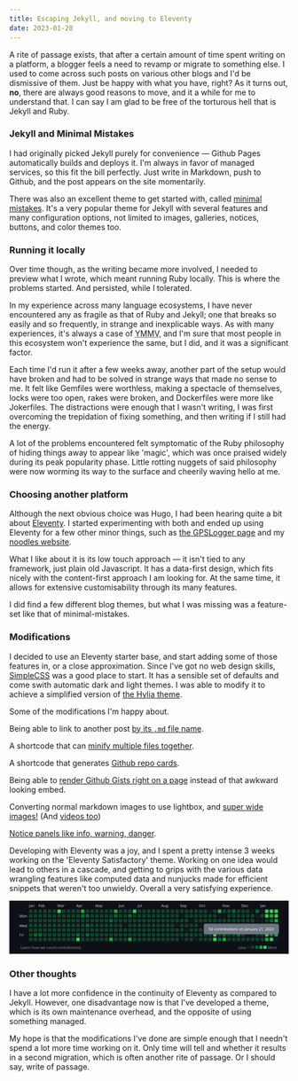 ```yaml
---
title: Escaping Jekyll, and moving to Eleventy
date: 2023-01-28
---
```



A rite of passage exists, that after a certain amount of time spent writing on a platform, a blogger feels a need to revamp or migrate to something else.  I used to come across such posts on various other blogs and I'd be dismissive of them. Just be happy with what you have, right?  As it turns out, **no**, there are always good reasons to move, and it a while for me to understand that. I can say I am glad to be free of the torturous hell that is Jekyll and Ruby. 

### Jekyll and Minimal Mistakes

I had originally picked Jekyll purely for convenience — Github Pages automatically builds and deploys it.  I'm always in favor of managed services, so this fit the bill perfectly.  Just write in Markdown, push to Github, and the post appears on the site momentarily.  

There was also an excellent theme to get started with, called [minimal mistakes](https://mmistakes.github.io/minimal-mistakes/). It's a very popular theme for Jekyll with several features and many configuration options, not limited to  images, galleries, notices, buttons, and color themes too. 

### Running it locally

Over time though, as the writing became more involved, I needed to preview what I wrote, which meant running Ruby locally.  This is where the problems started.  And persisted, while I tolerated.    

In my experience across many language ecosystems, I have never encountered any as fragile as that of Ruby and Jekyll; one that breaks so easily and so frequently, in strange and inexplicable ways.  As with many experiences, it's always a case of <abbr title="Your Mileage May Vary">YMMV</abbr>, and I'm sure that most people in this ecosystem won't experience the same, but I did, and it was a significant factor.  

Each time I'd run it after a few weeks away, another part of the setup would have broken and had to be solved in strange ways that made no sense to me. It felt like Gemfiles were worthless, making a spectacle of themselves, locks were too open, rakes were broken, and Dockerfiles were more like Jokerfiles.  The distractions were enough that I wasn't writing, I was first overcoming the trepidation of fixing something, and then writing if I still had the energy.  

A lot of the problems encountered felt symptomatic of the Ruby philosophy of hiding things away to appear like 'magic', which was once praised widely during its peak popularity phase. Little rotting nuggets of said philosophy were now worming its way to the surface and cheerily waving hello at me.  

### Choosing another platform

Although the next obvious choice was Hugo, I had been hearing quite a bit about [Eleventy](https://www.11ty.dev/).  I started experimenting with both and ended up using Eleventy for a few other minor things, such as [the GPSLogger page](https://gpslogger.app/) and my [noodles website](https://noodles.mendhak.com/). 

What I like about it is its low touch approach — it isn't tied to any framework, just plain old Javascript. It has a data-first design, which fits nicely with the content-first approach I am looking for.  At the same time, it allows for extensive customisability through its many features. 

I did find a few different blog themes, but what I was missing was a feature-set like that of minimal-mistakes. 

### Modifications

I decided to use an Eleventy starter base, and start adding some of those features in, or a close approximation.  Since I've got no web design skills, [SimpleCSS](https://simplecss.org/) was a good place to start. It has a sensible set of defaults and come swith automatic dark and light themes. I was able to modify it to achieve a simplified version of [the Hylia theme](https://hylia.website).  

Some of the modifications I'm happy about. 

Being able to link to another post [by its `.md` file name](https://code.mendhak.com/eleventy-satisfactory/posting-links/).  

A shortcode that can [minify multiple files together](https://github.com/mendhak/eleventy-satisfactory/blob/main/_includes/layouts/base.njk#L24-L31).  

A shortcode that generates [Github repo cards](https://code.mendhak.com/eleventy-satisfactory/github-repo-card/). 

Being able to [render Github Gists right on a page](https://code.mendhak.com/eleventy-satisfactory/post-with-github-gists/) instead of that awkward looking embed.    

Converting normal markdown images to use lightbox, and [super wide images!](https://code.mendhak.com/eleventy-satisfactory/post-with-an-image/#unconstrained-full-width-image) (And [videos too](https://code.mendhak.com/eleventy-satisfactory/post-with-iframes-videos-third-party/))


[Notice panels like info, warning, danger](https://code.mendhak.com/eleventy-satisfactory/post-notice/). 

Developing with Eleventy was a joy, and I spent a pretty intense 3 weeks working on the 'Eleventy Satisfactory' theme.  Working on one idea would lead to others in a cascade, and getting to grips with the various data wrangling features like computed data and nunjucks made for efficient snippets that weren't too unwieldy.  Overall a very satisfying experience.  

![Github activity lit up](/assets/images/escaping-jekyll-to-eleventy/001.png)


### Other thoughts

I have a lot more confidence in the continuity of Eleventy as compared to Jekyll.  However, one disadvantage now is that I've developed a theme, which is its own maintenance overhead, and the opposite of using something managed.  

My hope is that the modifications I've done are simple enough that I needn't spend a lot more time working on it.  Only time will tell and whether it results in a second migration, which is often another rite of passage. Or I should say, write of passage.   

